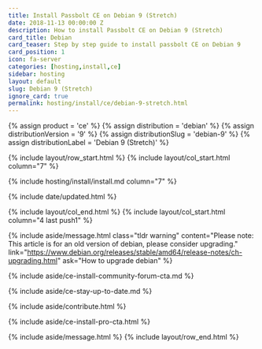 ```yaml
---
title: Install Passbolt CE on Debian 9 (Stretch)
date: 2018-11-13 00:00:00 Z
description: How to install Passbolt CE on Debian 9 (Stretch)
card_title: Debian
card_teaser: Step by step guide to install passbolt CE on Debian 9
card_position: 1
icon: fa-server
categories: [hosting,install,ce]
sidebar: hosting
layout: default
slug: Debian 9 (Stretch)
ignore_card: true
permalink: hosting/install/ce/debian-9-stretch.html
---
```


{% assign product = 'ce' %}
{% assign distribution = 'debian' %}
{% assign distributionVersion = '9' %}
{% assign distributionSlug = 'debian-9' %}
{% assign distributionLabel = 'Debian 9 (Stretch)' %}

{% include layout/row_start.html %}
{% include layout/col_start.html column="7" %}

{% include hosting/install/install.md column="7" %}

{% include date/updated.html %}

{% include layout/col_end.html %}
{% include layout/col_start.html column="4 last push1" %}

{% include aside/message.html
    class="tldr warning"
    content="Please note: This article is for an old version of debian, please consider upgrading."
    link="https://www.debian.org/releases/stable/amd64/release-notes/ch-upgrading.html"
    ask="How to upgrade debian"
%}

{% include aside/ce-install-community-forum-cta.md %}

{% include aside/ce-stay-up-to-date.md %}

{% include aside/contribute.html %}

{% include aside/ce-install-pro-cta.html %}

{% include aside/message.html %}
{% include layout/row_end.html %}
